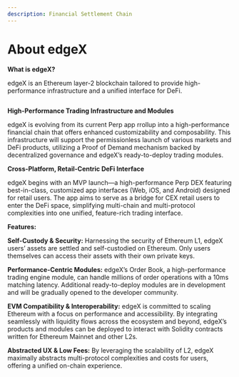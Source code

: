 ```yaml
---
description: Financial Settlement Chain
---
```


# About edgeX

**What is edgeX?**&#x20;

edgeX is an Ethereum layer-2 blockchain tailored to provide high-performance infrastructure and a unified interface for DeFi.

<figure><img src=".gitbook/assets/image.avif" alt=""><figcaption></figcaption></figure>

**High-Performance Trading Infrastructure and Modules**&#x20;

edgeX is evolving from its current Perp app rrollup into a high-performance financial chain that offers enhanced customizability and composability. This infrastructure will support the permissionless launch of various markets and DeFi products, utilizing a Proof of Demand mechanism backed by decentralized governance and edgeX’s ready-to-deploy trading modules.



**Cross-Platform, Retail-Centric DeFi Interface**&#x20;

edgeX begins with an MVP launch—a high-performance Perp DEX featuring best-in-class, customized app interfaces (Web, iOS, and Android) designed for retail users. The app aims to serve as a bridge for CEX retail users to enter the DeFi space, simplifying multi-chain and multi-protocol complexities into one unified, feature-rich trading interface.



**Features:**

**Self-Custody & Security:** Harnessing the security of Ethereum L1, edgeX users’ assets are settled and self-custodied on Ethereum. Only users themselves can access their assets with their own private keys.

**Performance-Centric Modules:** edgeX’s Order Book, a high-performance trading engine module, can handle millions of order operations with a 10ms matching latency. Additional ready-to-deploy modules are in development and will be gradually opened to the developer community.

**EVM Compatibility & Interoperability:** edgeX is committed to scaling Ethereum with a focus on performance and accessibility. By integrating seamlessly with liquidity flows across the ecosystem and beyond, edgeX’s products and modules can be deployed to interact with Solidity contracts written for Ethereum Mainnet and other L2s.

**Abstracted UX & Low Fees:** By leveraging the scalability of L2, edgeX maximally abstracts multi-protocol complexities and costs for users, offering a unified on-chain experience.





